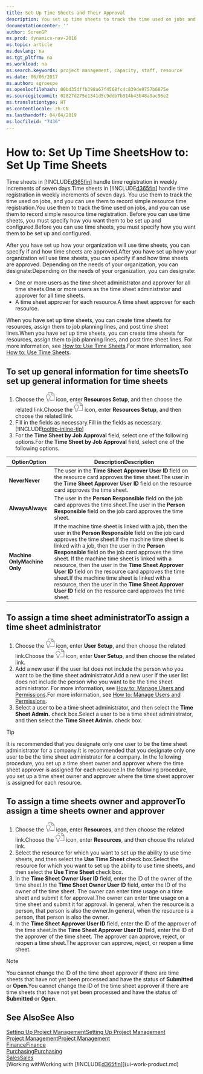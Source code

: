 ```yaml
---
title: Set Up Time Sheets and Their Approval
description: You set up time sheets to track the time used on jobs and using resources, helping you with project management, staffing, and capacity
documentationcenter: ''
author: SorenGP
ms.prod: dynamics-nav-2018
ms.topic: article
ms.devlang: na
ms.tgt_pltfrm: na
ms.workload: na
ms.search.keywords: project management, capacity, staff, resource
ms.date: 06/06/2017
ms.author: sgroespe
ms.openlocfilehash: 00bd35dffb398a67f4568fc4c839de9757b6875e
ms.sourcegitcommit: 02827d275e1341d5c9ddb7b314b43b48a9ac96e2
ms.translationtype: HT
ms.contentlocale: zh-CN
ms.lasthandoff: 04/04/2019
ms.locfileid: "7436"
---
```

# <a name="how-to-set-up-time-sheets"></a><span data-ttu-id="70528-103">How to: Set Up Time Sheets</span><span class="sxs-lookup"><span data-stu-id="70528-103">How to: Set Up Time Sheets</span></span>
<span data-ttu-id="70528-104">Time sheets in [!INCLUDE[d365fin](includes/d365fin_md.md)] handle time registration in weekly increments of seven days.</span><span class="sxs-lookup"><span data-stu-id="70528-104">Time sheets in [!INCLUDE[d365fin](includes/d365fin_md.md)] handle time registration in weekly increments of seven days.</span></span> <span data-ttu-id="70528-105">You use them to track the time used on jobs, and you can use them to record simple resource time registration.</span><span class="sxs-lookup"><span data-stu-id="70528-105">You use them to track the time used on jobs, and you can use them to record simple resource time registration.</span></span> <span data-ttu-id="70528-106">Before you can use time sheets, you must specify how you want them to be set up and configured.</span><span class="sxs-lookup"><span data-stu-id="70528-106">Before you can use time sheets, you must specify how you want them to be set up and configured.</span></span>

<span data-ttu-id="70528-107">After you have set up how your organization will use time sheets, you can specify if and how time sheets are approved.</span><span class="sxs-lookup"><span data-stu-id="70528-107">After you have set up how your organization will use time sheets, you can specify if and how time sheets are approved.</span></span> <span data-ttu-id="70528-108">Depending on the needs of your organization, you can designate:</span><span class="sxs-lookup"><span data-stu-id="70528-108">Depending on the needs of your organization, you can designate:</span></span>

* <span data-ttu-id="70528-109">One or more users as the time sheet administrator and approver for all time sheets.</span><span class="sxs-lookup"><span data-stu-id="70528-109">One or more users as the time sheet administrator and approver for all time sheets.</span></span>
* <span data-ttu-id="70528-110">A time sheet approver for each resource.</span><span class="sxs-lookup"><span data-stu-id="70528-110">A time sheet approver for each resource.</span></span>

<span data-ttu-id="70528-111">When you have set up time sheets, you can create time sheets for resources, assign them to job planning lines, and post time sheet lines.</span><span class="sxs-lookup"><span data-stu-id="70528-111">When you have set up time sheets, you can create time sheets for resources, assign them to job planning lines, and post time sheet lines.</span></span> <span data-ttu-id="70528-112">For more information, see [How to: Use Time Sheets](projects-how-use-time-sheets.md).</span><span class="sxs-lookup"><span data-stu-id="70528-112">For more information, see [How to: Use Time Sheets](projects-how-use-time-sheets.md).</span></span>

## <a name="to-set-up-general-information-for-time-sheets"></a><span data-ttu-id="70528-113">To set up general information for time sheets</span><span class="sxs-lookup"><span data-stu-id="70528-113">To set up general information for time sheets</span></span>
1. <span data-ttu-id="70528-114">Choose the ![Search for Page or Report](media/ui-search/search_small.png "Search for Page or Report icon") icon, enter **Resources Setup**, and then choose the related link.</span><span class="sxs-lookup"><span data-stu-id="70528-114">Choose the ![Search for Page or Report](media/ui-search/search_small.png "Search for Page or Report icon") icon, enter **Resources Setup**, and then choose the related link.</span></span>  
2. <span data-ttu-id="70528-115">Fill in the fields as necessary.</span><span class="sxs-lookup"><span data-stu-id="70528-115">Fill in the fields as necessary.</span></span> [!INCLUDE[tooltip-inline-tip](includes/tooltip-inline-tip_md.md)]
3. <span data-ttu-id="70528-116">For the **Time Sheet by Job Approval** field, select one of the following options.</span><span class="sxs-lookup"><span data-stu-id="70528-116">For the **Time Sheet by Job Approval** field, select one of the following options.</span></span>

| <span data-ttu-id="70528-117">Option</span><span class="sxs-lookup"><span data-stu-id="70528-117">Option</span></span> | <span data-ttu-id="70528-118">Description</span><span class="sxs-lookup"><span data-stu-id="70528-118">Description</span></span> |
| --- | --- |
| **<span data-ttu-id="70528-119">Never</span><span class="sxs-lookup"><span data-stu-id="70528-119">Never</span></span>** |<span data-ttu-id="70528-120">The user in the **Time Sheet Approver User ID** field on the resource card approves the time sheet.</span><span class="sxs-lookup"><span data-stu-id="70528-120">The user in the **Time Sheet Approver User ID** field on the resource card approves the time sheet.</span></span> |
| **<span data-ttu-id="70528-121">Always</span><span class="sxs-lookup"><span data-stu-id="70528-121">Always</span></span>** |<span data-ttu-id="70528-122">The user in the **Person Responsible** field on the job card approves the time sheet.</span><span class="sxs-lookup"><span data-stu-id="70528-122">The user in the **Person Responsible** field on the job card approves the time sheet.</span></span> |
| **<span data-ttu-id="70528-123">Machine Only</span><span class="sxs-lookup"><span data-stu-id="70528-123">Machine Only</span></span>** |<span data-ttu-id="70528-124">If the machine time sheet is linked with a job, then the user in the **Person Responsible** field on the job card approves the time sheet.</span><span class="sxs-lookup"><span data-stu-id="70528-124">If the machine time sheet is linked with a job, then the user in the **Person Responsible** field on the job card approves the time sheet.</span></span> <span data-ttu-id="70528-125">If the machine time sheet is linked with a resource, then the user in the **Time Sheet Approver User ID** field on the resource card approves the time sheet.</span><span class="sxs-lookup"><span data-stu-id="70528-125">If the machine time sheet is linked with a resource, then the user in the **Time Sheet Approver User ID** field on the resource card approves the time sheet.</span></span> |

## <a name="to-assign-a-time-sheet-administrator"></a><span data-ttu-id="70528-126">To assign a time sheet administrator</span><span class="sxs-lookup"><span data-stu-id="70528-126">To assign a time sheet administrator</span></span>
1. <span data-ttu-id="70528-127">Choose the ![Search for Page or Report](media/ui-search/search_small.png "Search for Page or Report icon") icon, enter **User Setup**, and then choose the related link.</span><span class="sxs-lookup"><span data-stu-id="70528-127">Choose the ![Search for Page or Report](media/ui-search/search_small.png "Search for Page or Report icon") icon, enter **User Setup**, and then choose the related link.</span></span>  
2. <span data-ttu-id="70528-128">Add a new user if the user list does not include the person who you want to be the time sheet administrator.</span><span class="sxs-lookup"><span data-stu-id="70528-128">Add a new user if the user list does not include the person who you want to be the time sheet administrator.</span></span> <span data-ttu-id="70528-129">For more information, see [How to: Manage Users and Permissions](ui-how-users-permissions.md).</span><span class="sxs-lookup"><span data-stu-id="70528-129">For more information, see [How to: Manage Users and Permissions](ui-how-users-permissions.md).</span></span>
3. <span data-ttu-id="70528-130">Select a user to be a time sheet administrator, and then select the **Time Sheet Admin.** check box.</span><span class="sxs-lookup"><span data-stu-id="70528-130">Select a user to be a time sheet administrator, and then select the **Time Sheet Admin.** check box.</span></span>  

> [!TIP]  
>   <span data-ttu-id="70528-131">It is recommended that you designate only one user to be the time sheet administrator for a company.</span><span class="sxs-lookup"><span data-stu-id="70528-131">It is recommended that you designate only one user to be the time sheet administrator for a company.</span></span> <span data-ttu-id="70528-132">In the following procedure, you set up a time sheet owner and approver where the time sheet approver is assigned for each resource.</span><span class="sxs-lookup"><span data-stu-id="70528-132">In the following procedure, you set up a time sheet owner and approver where the time sheet approver is assigned for each resource.</span></span>  

## <a name="to-assign-a-time-sheets-owner-and-approver"></a><span data-ttu-id="70528-133">To assign a time sheets owner and approver</span><span class="sxs-lookup"><span data-stu-id="70528-133">To assign a time sheets owner and approver</span></span>
1. <span data-ttu-id="70528-134">Choose the ![Search for Page or Report](media/ui-search/search_small.png "Search for Page or Report icon") icon, enter **Resources**, and then choose the related link.</span><span class="sxs-lookup"><span data-stu-id="70528-134">Choose the ![Search for Page or Report](media/ui-search/search_small.png "Search for Page or Report icon") icon, enter **Resources**, and then choose the related link.</span></span>
2. <span data-ttu-id="70528-135">Select the resource for which you want to set up the ability to use time sheets, and then select the **Use Time Sheet** check box.</span><span class="sxs-lookup"><span data-stu-id="70528-135">Select the resource for which you want to set up the ability to use time sheets, and then select the **Use Time Sheet** check box.</span></span>  
3. <span data-ttu-id="70528-136">In the **Time Sheet Owner User ID** field, enter the ID of the owner of the time sheet.</span><span class="sxs-lookup"><span data-stu-id="70528-136">In the **Time Sheet Owner User ID** field, enter the ID of the owner of the time sheet.</span></span> <span data-ttu-id="70528-137">The owner can enter time usage on a time sheet and submit it for approval.</span><span class="sxs-lookup"><span data-stu-id="70528-137">The owner can enter time usage on a time sheet and submit it for approval.</span></span> <span data-ttu-id="70528-138">In general, when the resource is a person, that person is also the owner.</span><span class="sxs-lookup"><span data-stu-id="70528-138">In general, when the resource is a person, that person is also the owner.</span></span>  
4. <span data-ttu-id="70528-139">In the **Time Sheet Approver User ID** field, enter the ID of the approver of the time sheet.</span><span class="sxs-lookup"><span data-stu-id="70528-139">In the **Time Sheet Approver User ID** field, enter the ID of the approver of the time sheet.</span></span> <span data-ttu-id="70528-140">The approver can approve, reject, or reopen a time sheet.</span><span class="sxs-lookup"><span data-stu-id="70528-140">The approver can approve, reject, or reopen a time sheet.</span></span>  

> [!NOTE]  
>   <span data-ttu-id="70528-141">You cannot change the ID of the time sheet approver if there are time sheets that have not yet been processed and have the status of **Submitted** or **Open**.</span><span class="sxs-lookup"><span data-stu-id="70528-141">You cannot change the ID of the time sheet approver if there are time sheets that have not yet been processed and have the status of **Submitted** or **Open**.</span></span>

## <a name="see-also"></a><span data-ttu-id="70528-142">See Also</span><span class="sxs-lookup"><span data-stu-id="70528-142">See Also</span></span>
[<span data-ttu-id="70528-143">Setting Up Project Management</span><span class="sxs-lookup"><span data-stu-id="70528-143">Setting Up Project Management</span></span>](projects-setup-projects.md)  
[<span data-ttu-id="70528-144">Project Management</span><span class="sxs-lookup"><span data-stu-id="70528-144">Project Management</span></span>](projects-manage-projects.md)  
[<span data-ttu-id="70528-145">Finance</span><span class="sxs-lookup"><span data-stu-id="70528-145">Finance</span></span>](finance.md)  
[<span data-ttu-id="70528-146">Purchasing</span><span class="sxs-lookup"><span data-stu-id="70528-146">Purchasing</span></span>](purchasing-manage-purchasing.md)         
[<span data-ttu-id="70528-147">Sales</span><span class="sxs-lookup"><span data-stu-id="70528-147">Sales</span></span>](sales-manage-sales.md)      
[<span data-ttu-id="70528-148">Working with</span><span class="sxs-lookup"><span data-stu-id="70528-148">Working with</span></span> [!INCLUDE[d365fin](includes/d365fin_md.md)]](ui-work-product.md)  
